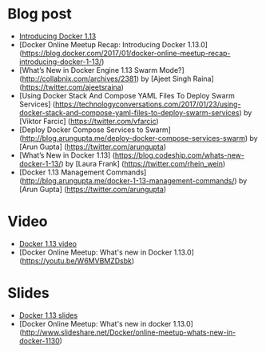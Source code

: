 # Blog post 

-  [Introducing Docker 1.13](https://blog.docker.com/2017/01/whats-new-in-docker-1-13/)
- [Docker Online Meetup Recap: Introducing Docker 1.13.0] (https://blog.docker.com/2017/01/docker-online-meetup-recap-introducing-docker-1-13/)
- [What’s New in Docker Engine 1.13 Swarm Mode?] (http://collabnix.com/archives/2381) by [Ajeet Singh Raina] (https://twitter.com/ajeetsraina)
- [Using Docker Stack And Compose YAML Files To Deploy Swarm Services] (https://technologyconversations.com/2017/01/23/using-docker-stack-and-compose-yaml-files-to-deploy-swarm-services) by [Viktor Farcic] (https://twitter.com/vfarcic)
- [Deploy Docker Compose Services to Swarm] (http://blog.arungupta.me/deploy-docker-compose-services-swarm) by [Arun Gupta] (https://twitter.com/arungupta)
- [What’s New in Docker 1.13] (https://blog.codeship.com/whats-new-docker-1-13/) by [Laura Frank] (https://twitter.com/rhein_wein)
- [Docker 1.13 Management Commands] (http://blog.arungupta.me/docker-1-13-management-commands/) by [Arun Gupta] (https://twitter.com/arungupta)

# Video

- [Docker 1.13 video](https://www.youtube.com/watch?v=y_RiG_9jEJ0)
- [Docker Online Meetup: What's new in Docker 1.13.0] (https://youtu.be/W6MVBMZDsbk) 

# Slides 

- [Docker 1.13 slides](https://docs.google.com/presentation/d/1yrG94vTwWv4UCmDV7fXEDHNhjbWppvRUYqrbHBJCHTA/edit?usp=sharing)
- [Docker Online Meetup: What's new in docker 1.13.0] (http://www.slideshare.net/Docker/online-meetup-whats-new-in-docker-1130)
